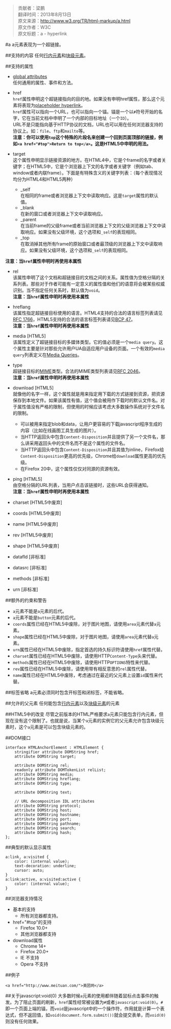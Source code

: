 > 贡献者：梁鹏  
> 翻译时间：2013年8月13日  
> 原文来源：http://www.w3.org/TR/html-markup/a.html  
> 原文作者：W3C  
> 原文标题：a - hyperlink  

#a
a元素表现为一个超链接。

##支持的内容
任何[行内元素](http://www.w3.org/TR/html-markup/common-models.html#common.elem.phrasing)和[块级元素](http://www.w3.org/TR/html-markup/common-models.html#common.elem.flow)。  

##支持的属性
* [global attributes](http://www.w3.org/TR/html-markup/global-attributes.html)  
任何通用的属性、事件和方法。

* href  
`href`属性申明这个超链接指向的目的地。如果没有申明href属性，那么这个元素将表现为[placeholder hyperlink](http://www.w3.org/TR/html-markup/a.html#placeholder-hyperlink)。  
`href`属性可以指向一个URL，也可以指向一个锚。锚是一个以`#`符号开始的名字，它在当前文档中申明了一个内部的目标地址（一个`ID`）。  
URL不是只能指向基于HTTP协议的文档，URL也可以用在任何浏览器支持的协议上。如：`file`、`ftp`和`mailto`等。  
__注意：你可以使用`top`这个特殊的片段名来创建一个回到页面顶部的链接，例如`<a href="#top">Return to top</a>`。这是HTML5中申明的用法。__

* target  
这个属性申明显示链接资源的地方。在HTML4中，它是个frame的名字或者关键字；在HTML5中，它是个浏览器上下文的名字或者关键字（例如tab、window或者内联frame）。下面是有特殊含义的关键字列表：（每个表现情况均分为HTML4和HTML5两种）
    * _self  
    在相同的frame或者浏览器上下文中读取响应。这是`target`属性的默认值。
    * _blank  
    在新的窗口或者浏览器上下文中读取响应。
    * _parent  
    在当前frame的父级frame或者当前浏览器上下文的父级浏览器上下文中读取响应。如果没有父级环境，这个选项和`_self`的表现相同。
    * _top  
    在取消掉其他所有frame的原始窗口或者最顶级的浏览器上下文中读取响应。如果没有父级环境，这个选项和`_self`的表现相同。

__注意：当`href`属性申明时再使用本属性__

* rel  
该属性申明了这个文档和超链接目的文档之间的关系。属性值为空格分隔的关系列表。那些对于作者可能有一定意义的属性值和他们的语意将会被某些权威识别。当不指定任何关系时，默认值为`void`。  
__注意：当`href`属性申明时再使用本属性__

* hreflang  
该属性指定超链接目标使用的语言。HTML4支持的合法的语言标签列表请见[RFC 1766](http://www.ietf.org/rfc/rfc1766.txt)，HTML5支持的合法的语言标签列表请见[BCP 47](http://www.w3.org/TR/html-markup/references.html#refsBCP47)。  
__注意：当`href`属性申明时再使用本属性__

* media [HTML5]  
该属性定义了超链接目标的多媒体类型。它的值必须是一个`media query`。这个属性主要是针对那些允许用户UA自适应用户设备的页面。一个有效的`media query`列表定义在[Media Queries](http://www.w3.org/TR/html-markup/references.html#refsMediaQueries)。

* type  
超链接目标的[MIME](http://www.w3.org/TR/html-markup/datatypes.html#common.data.mimetype)类型。合法的MIME类型列表请见[RFC 2046](http://www.w3.org/TR/html-markup/references.html#refsRFC2046)。  
__注意：当`href`属性申明时再使用本属性__

* download [HTML5]  
就像他的名字一样，这个属性就是用来指定用下载的方式链接到资源，把资源保存到本地文件。如果该属性有值，这个值会被用作下载时的默认文件名。对于属性值没有严格的限制，但使用的时候应该考虑大多数操作系统对于文件名的限制。  
    * 可以被用来指定blob和data，让用户更容易的下载javascript程序生成的内容（比如在线画图工具生成的图片）。
    * 当HTTP返回头中包含`Content-Disposition`并且提供了另一个文件名，那么讲采用返回头中的文件名而不是这个属性的文件名。
    * 当HTTP返回头中包含`Content-Disposition`并且其值为inline，Firefox给`Content-Disposition`更高的优先级，Chrome给`download`属性更高的优先级。
    * 在Firefox 20中，这个属性仅仅对同源的资源有效。

* ping [HTML5]  
由空格分隔的URL列表，当用户点击该链接时，这些URL会获得通知。  
__注意：当`href`属性申明时再使用本属性__
* charset [HTML5中废弃]
* coords [HTML5中废弃]
* name [HTML5中废弃]
* rev [HTML5中废弃]
* shape [HTML5中废弃]
* datafld [非标准]
* datasrc [非标准]
* methods [非标准]
* urn [非标准]
 
##额外的约束和警告
* `a`元素不能是`a`元素的后代。
* `a`元素不能是`button`元素的后代。
* `coords`属性已经在HTML5中废除，对于图片地图，请使用`area`元素代替`a`元素。
* `shape`属性已经在HTML5中废除，对于图片地图，请使用`area`元素代替`a`元素。
* `urn`属性已经在HTML5中废除，指定首选的持久标识符请使用`href`属性代替。
* `charset`属性已经在HTML5中废除，请使用HTTP`Content-Type`头来代替。
* `methods`属性已经在HTML5中废除，请使用HTTP`OPTIONS`特性来代替。
* `rev`属性已经在HTML5中废除，请使用带有相反意思的`rel`属性代替。
* `name`属性已经在HTML5中废除，考虑通过在最近的父元素上设置`id`属性来代替。

##标签省略
a元素必须同时包含开标签和闭标签，不能省略。

##允许的父元素
任何能包含[行内元素](http://www.w3.org/TR/html-markup/common-models.html#common.elem.phrasing)以及[块级元素](http://www.w3.org/TR/html-markup/common-models.html#common.elem.flow)的元素

##HTML5中的改变
尽管之前版本的HTML严格要求`a`元素只能包含行内元素，但现在没有这个限制了。也就是说，当某个`a`元素的实例它的父元素允许包含块级元素时，这个`a`元素是可以包含块级元素的。

##DOM接口
```
interface HTMLAnchorElement : HTMLElement {
    stringifier attribute DOMString href;
    attribute DOMString target;

    attribute DOMString rel;
    readonly attribute DOMTokenList relList;
    attribute DOMString media;
    attribute DOMString hreflang;
    attribute DOMString type;

    attribute DOMString text;

    // URL decomposition IDL attributes
    attribute DOMString protocol;
    attribute DOMString host;
    attribute DOMString hostname;
    attribute DOMString port;
    attribute DOMString pathname;
    attribute DOMString search;
    attribute DOMString hash;
};
```

##典型的默认显示属性
```
a:link, a:visited {
    color: (internal value);
    text-decoration: underline;
    cursor: auto;
}
a:link:active, a:visited:active {
    color: (internal value);
}
```

##浏览器支持情况
* 基本的支持
    * 所有浏览器都支持。
* href="#top"的支持
    * Firefox 10.0+
    * 其他浏览器都支持
* download属性
    * Chrome 14+
    * Firefox 20.0+
    * IE 不支持
    * Opera 不支持

##例子
```
<a href="http://www.meituan.com/">美团网</a>
```

##关于javascript:void(0)
大多数时候`a`元素的使用都伴随着鼠标点击事件的触发。为了阻止页面的刷新，`href`属性经常被设置为`#`或者`javascript:void(0)`。`#`即一个页面上端的锚，而`void`是javascript中的一个操作符，作用就是计算一个表达式，但不返回值，如`void(document.form.submit())`就会提交表单，而`void(0)`则没有任何效果。
